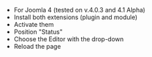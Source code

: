 * For Joomla 4 (tested on v.4.0.3 and 4.1 Alpha)
* Install both extensions (plugin and module)
* Activate them
* Position "Status"
* Choose the Editor with the drop-down
* Reload the page
